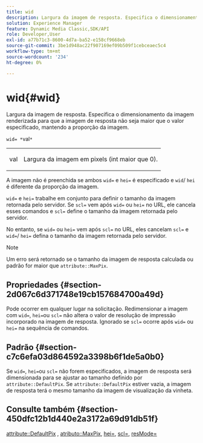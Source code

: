```yaml
---
title: wid
description: Largura da imagem de resposta. Especifica o dimensionamento da imagem renderizada para que a imagem de resposta não seja maior que o valor especificado, mantendo a proporção da imagem.
solution: Experience Manager
feature: Dynamic Media Classic,SDK/API
role: Developer,User
exl-id: a77b71c3-8600-4d7a-ba52-e158cf9668eb
source-git-commit: 3be1d948ac22f907169ef09b509f1cebceaec5c4
workflow-type: tm+mt
source-wordcount: '234'
ht-degree: 0%

---
```


# wid{#wid}

Largura da imagem de resposta. Especifica o dimensionamento da imagem renderizada para que a imagem de resposta não seja maior que o valor especificado, mantendo a proporção da imagem.

`wid= *`val`*`

<table id="simpletable_1C898A7B99114BE986EC5553F6A31E82"> 
 <tr class="strow"> 
  <td class="stentry"> <p><span class="varname"> val</span> </p> </td> 
  <td class="stentry"> <p>Largura da imagem em pixels (int maior que 0). </p></td> 
 </tr> 
</table>

A imagem não é preenchida se ambos `wid=` e `hei=` é especificado e `wid`/ `hei` é diferente da proporção da imagem.

`wid=` e `hei=` trabalhe em conjunto para definir o tamanho da imagem retornada pelo servidor. Se `scl=` vem após `wid=` ou `hei=` no URL, ele cancela esses comandos e `scl=` define o tamanho da imagem retornada pelo servidor.

No entanto, se `wid=` ou `hei=` vem após `scl=` no URL, eles cancelam `scl=` e `wid=`/ `hei=` defina o tamanho da imagem retornada pelo servidor.

>[!NOTE]
>
>Um erro será retornado se o tamanho da imagem de resposta calculada ou padrão for maior que `attribute::MaxPix`.

## Propriedades {#section-2d067c6d371748e19cb157684700a49d}

Pode ocorrer em qualquer lugar na solicitação. Redimensionar a imagem com `wid=`, `hei=`ou `scl=` não altera o valor de resolução de impressão incorporado na imagem de resposta. Ignorado se `scl=` ocorre após `wid=` ou `hei=` na sequência de comandos.

## Padrão {#section-c7c6efa03d864592a3398b6f1de5a0b0}

Se `wid=`, `hei=`ou `scl=` não forem especificados, a imagem de resposta será dimensionada para se ajustar ao tamanho definido por `attribute::DefaultPix`. Se `attribute::DefaultPix` estiver vazia, a imagem de resposta terá o mesmo tamanho da imagem de visualização da vinheta.

## Consulte também {#section-450dfc12b1d440e2a3172a69d91db51f}

[attribute::DefaultPix](../../../../../ir-api/material-cat/image-rendering-api-ref/c-ir-material-catalog/c-ir-attributes-reference/r-ir-defaultpix.md#reference-102c98f9b5d24d2aaaeb756653fb0e6f) , [atributo::MaxPix](../../../../../ir-api/material-cat/image-rendering-api-ref/c-ir-material-catalog/c-ir-attributes-reference/r-ir-maxpix.md#reference-569f186bbc2840a6bd3cffa8ff3e7657), [hei=](../../../../../ir-api/http-protocol/image-rendering-api-ref/c-ir-http-protocol-ref/c-ir-http-protocol-command-reference/r-ir-hei.md#reference-1c08f60365a94417a39867c09cac5478), [scl=](../../../../../ir-api/http-protocol/image-rendering-api-ref/c-ir-http-protocol-ref/c-ir-http-protocol-command-reference/r-ir-scl.md#reference-b14b51a6cbe34f0bba42880540592f29), [resMode=](../../../../../ir-api/http-protocol/image-rendering-api-ref/c-ir-http-protocol-ref/c-ir-http-protocol-command-reference/r-ir-http-resmode.md#reference-851a5b636f8948cfb11456c9b7dab0d3)
